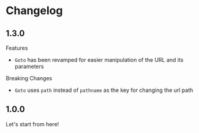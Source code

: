 # Changelog

## 1.3.0
Features
- `Goto` has been revamped for easier manipulation of the URL and its parameters

Breaking Changes
- `Goto` uses `path` instead of `pathname` as the key for changing the url path

## 1.0.0
Let's start from here!
